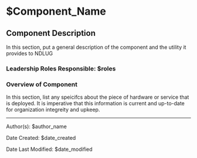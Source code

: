 # $Component_Name

## Component Description

In this section, put a general description of the component and the utility it provides to NDLUG

### Leadership Roles Responsible: $roles

### Overview of Component

In this section, list any speicifcs about the piece of hardware or service that is deployed. It is imperative that this information is current and up-to-date for organization integreity and upkeep. 

----

Author(s): $author_name

Date Created: $date_created

Date Last Modified: $date_modified
